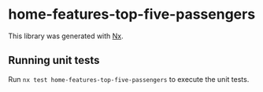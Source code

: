# home-features-top-five-passengers

This library was generated with [Nx](https://nx.dev).

## Running unit tests

Run `nx test home-features-top-five-passengers` to execute the unit tests.

